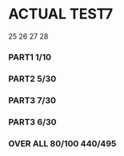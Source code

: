 
# ACTUAL TEST7

25 26 27 28

### PART1 1/10

### PART2 5/30

### PART3 7/30 

### PART3 6/30

### OVER ALL 80/100 440/495
